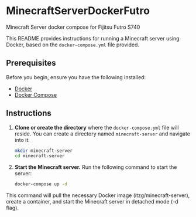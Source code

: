 # MinecraftServerDockerFutro
Minecraft Server docker compose for Fijitsu Futro S740

This README provides instructions for running a Minecraft server using Docker, based on the `docker-compose.yml` file provided.

## Prerequisites

Before you begin, ensure you have the following installed:

- [Docker](https://docs.docker.com/get-docker/) 
- [Docker Compose](https://docs.docker.com/compose/install/) 

## Instructions

1. **Clone or create the directory** where the `docker-compose.yml` file will reside. You can create a directory named `minecraft-server` and navigate into it:

   ```bash
   mkdir minecraft-server
   cd minecraft-server
   ```
   
2. **Start the Minecraft server.** Run the following command to start the server:

   ```bash
   docker-compose up -d
   ```

This command will pull the necessary Docker image (itzg/minecraft-server), create a container, and start the Minecraft server in detached mode (-d flag).

